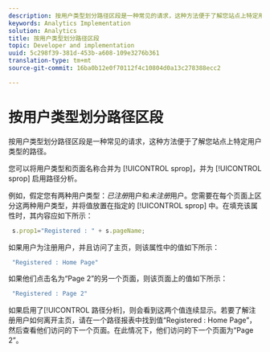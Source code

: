 ```yaml
---
description: 按用户类型划分路径区段是一种常见的请求，这种方法便于了解您站点上特定用户类型的路径。
keywords: Analytics Implementation
solution: Analytics
title: 按用户类型划分路径区段
topic: Developer and implementation
uuid: 5c298f39-381d-453b-a608-109e3276b361
translation-type: tm+mt
source-git-commit: 16ba0b12e0f70112f4c10804d0a13c278388ecc2

---
```



# 按用户类型划分路径区段

按用户类型划分路径区段是一种常见的请求，这种方法便于了解您站点上特定用户类型的路径。

您可以将用户类型和页面名称合并为 [!UICONTROL sprop]，并为 [!UICONTROL sprop] 启用路径分析。

例如，假定您有两种用户类型：_已注册_&#x200B;用户和&#x200B;_未注册_&#x200B;用户。您需要在每个页面上区分这两种用户类型，并将值放置在指定的 [!UICONTROL sprop] 中。在填充该属性时，其内容应如下所示：

```js
 s.prop1="Registered : " + s.pageName;
```

如果用户为注册用户，并且访问了主页，则该属性中的值如下所示：

```js
 "Registered : Home Page"
```

如果他们点击名为“Page 2”的另一个页面，则该页面上的值如下所示：

```js
 "Registered : Page 2"
```

如果启用了[!UICONTROL 路径分析]，则会看到这两个值连续显示。若要了解注册用户如何离开主页，请在一个路径报表中找到值“Registered : Home Page”，然后查看他们访问的下一个页面。在此情况下，他们访问的下一个页面为“Page 2”。
